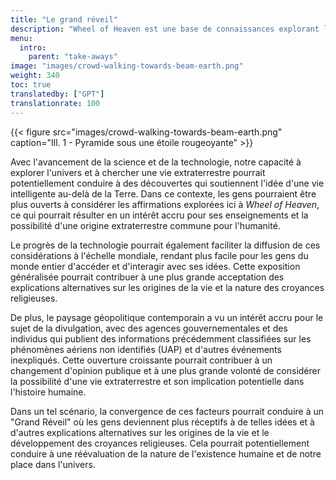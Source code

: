```yaml
---
title: "Le grand réveil"
description: "Wheel of Heaven est une base de connaissances explorant l'hypothèse de travail selon laquelle la vie sur Terre a été intelligemment conçue par une civilisation extraterrestre, les soi-disant Élohim."
menu:
  intro:
    parent: "take-aways"
image: "images/crowd-walking-towards-beam-earth.png"
weight: 340
toc: true
translatedby: ["GPT"]
translationrate: 100
---
```


{{< figure src="images/crowd-walking-towards-beam-earth.png" caption="Ill. 1 - Pyramide sous une étoile rougeoyante" >}}

Avec l'avancement de la science et de la technologie, notre capacité à explorer l'univers et à chercher une vie extraterrestre pourrait potentiellement conduire à des découvertes qui soutiennent l'idée d'une vie intelligente au-delà de la Terre. Dans ce contexte, les gens pourraient être plus ouverts à considérer les affirmations explorées ici à _Wheel of Heaven_, ce qui pourrait résulter en un intérêt accru pour ses enseignements et la possibilité d'une origine extraterrestre commune pour l'humanité.

Le progrès de la technologie pourrait également faciliter la diffusion de ces considérations à l'échelle mondiale, rendant plus facile pour les gens du monde entier d'accéder et d'interagir avec ses idées. Cette exposition généralisée pourrait contribuer à une plus grande acceptation des explications alternatives sur les origines de la vie et la nature des croyances religieuses.

De plus, le paysage géopolitique contemporain a vu un intérêt accru pour le sujet de la divulgation, avec des agences gouvernementales et des individus qui publient des informations précédemment classifiées sur les phénomènes aériens non identifiés (UAP) et d'autres événements inexpliqués. Cette ouverture croissante pourrait contribuer à un changement d'opinion publique et à une plus grande volonté de considérer la possibilité d'une vie extraterrestre et son implication potentielle dans l'histoire humaine.

Dans un tel scénario, la convergence de ces facteurs pourrait conduire à un "Grand Réveil" où les gens deviennent plus réceptifs à de telles idées et à d'autres explications alternatives sur les origines de la vie et le développement des croyances religieuses. Cela pourrait potentiellement conduire à une réévaluation de la nature de l'existence humaine et de notre place dans l'univers.
